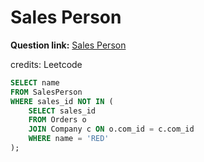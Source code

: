 # Sales Person

**Question link:** [Sales Person](https://leetcode.com/problems/sales-person/description/)

credits: Leetcode


```sql
SELECT name
FROM SalesPerson
WHERE sales_id NOT IN (
    SELECT sales_id
    FROM Orders o
    JOIN Company c ON o.com_id = c.com_id
    WHERE name = 'RED'
);
```